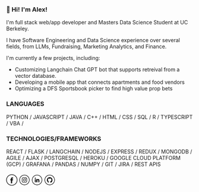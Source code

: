 ### 👋 Hi! I'm Alex! 

I'm full stack web/app developer and Masters Data Science Student at UC Berkeley.

I have Software Engineering and Data Science experience over several fields, from LLMs, Fundraising, Marketing Analytics, and Finance.

I'm currently a few projects, including:
- Customizing Langchain Chat GPT bot that supports retreival from a vector database.
- Developing a mobile app that connects apartments and food vendors
- Optimizing a DFS Sportsbook picker to find high value prop bets

### LANGUAGES
PYTHON / JAVASCRIPT / JAVA / C++ / HTML / CSS / SQL / R / TYPESCRIPT / VBA /

### TECHNOLOGIES/FRAMEWORKS
REACT / FLASK / LANGCHAIN / NODEJS / EXPRESS / REDUX / MONGODB / AGILE / AJAX / POSTGRESQL / HEROKU / GOOGLE CLOUD PLATFORM (GCP) / GRAFANA / PANDAS / NUMPY / GIT / JIRA / REST APIS

####
<a href="https://www.facebook.com/alexander.lam.54" target="_blank"><img src="https://raw.githubusercontent.com/Alex-Lam-303/Alex-Lam-303/main/facebook.png" alt="Facebook" width="30"></a>
<a href="https://www.instagram.com/alex_lam_hk/" target="_blank"><img src="https://raw.githubusercontent.com/Alex-Lam-303/Alex-Lam-303/main/ig.png" alt="Instagram" width="30"></a>
<a href="https://www.linkedin.com/in/alexander-s-lam/" target="_blank"><img src="https://raw.githubusercontent.com/Alex-Lam-303/Alex-Lam-303/main/linkedin.png" alt="LinkedIn" width="30"></a>
<a href="https://github.com/Alex-Lam-303" target="_blank"><img src="https://raw.githubusercontent.com/Alex-Lam-303/Alex-Lam-303/main/git.png" alt="GitHub" width="30"></a>
